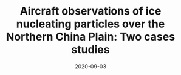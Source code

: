 ---
title: "Aircraft observations of ice nucleating particles over the Northern China Plain: Two cases studies"
date: 2020-09-03
pubtype: "co-author"
featured: true
description: "Chuan He, Yan Yin, Wuyi Wang, Kui Chen, Rong Mai, Hui Jiang, <b>Xin Zhang</b>, and Chenwei Fang <br> In: Atmospheric Research"
link: "https://doi.org/10.1016/j.atmosres.2020.105242"
weight: 1
sitemap:
  priority : 0.8
outputs: "resume"
---